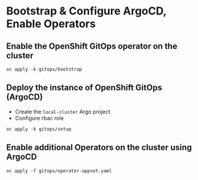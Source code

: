 # Bootstrap & Configure ArgoCD, Enable Operators

## Enable the OpenShift GitOps operator on the cluster

`oc apply -k gitops/bootstrap`

## Deploy the instance of OpenShift GitOps (ArgoCD)
- Create the `local-cluster` Argo project
- Configure rbac role

`oc apply -k gitops/setup`

## Enable additional Operators on the cluster using ArgoCD

`oc apply -f gitops/operator-appset.yaml`
